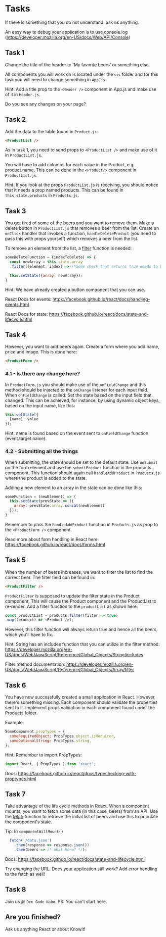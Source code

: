 # Tasks

If there is something that you do not understand, ask us anything.

An easy way to debug your application is to use console.log (https://developer.mozilla.org/en-US/docs/Web/API/Console)
## Task 1
Change the title of the header to 'My favorite beers' or something else.

All components you will work on is located under the `src` folder and for this task you will need to change something in `App.js`.

Hint: Add a title prop to the `<Header />` component in App.js and make use of it in `Header.js`.

Do you see any changes on your page?

## Task 2
Add the data to the table found in `Product.js`:
```html
<ProductList />
```

As in task 1, you need to send props to `<ProductList />` and make use of it in `ProductList.js`.

You will have to add columns for each value in the Product, e.g. product.name. This can be done in the
`<Product/>` component in `ProductList.js`.

Hint: If you look at the props `ProductList.js` is receiving, you should notice that it needs a prop named products. This can be found in `this.state.products` in `Products.js`.

## Task 3
You get tired of some of the beers and you want to remove them. Make a delete button in `ProductList.js` that removes a beer from the list. Create an `onClick` handler that invokes a function, `handleDeleteProduct` (you need to pass this with props yourself) which removes a beer from the list.

To remove an element from the list, a [filter](https://developer.mozilla.org/en-US/docs/Web/JavaScript/Reference/Global_Objects/Array/filter) function is needed:

```javascript
someDeleteFunction = (indexToDelete) => {
  const newArray = this.state.array
  .filter((element, index) => /*Some check that returns true needs to be implemented here...*/);

  this.setState({array: newArray});
}
```


Hint: We have already created a button component that you can use.

React Docs for events: https://facebook.github.io/react/docs/handling-events.html

React Docs for state: https://facebook.github.io/react/docs/state-and-lifecycle.html

## Task 4
However, you want to add beers again. Create a form where you add name, price and image. This is done here:

```html
<ProductForm />
```

### 4.1 - Is there any change here?
In `ProductForm.js` you should make use of the `onFieldChange` and this method should be injected to the `onChange` listener for each input field. When `onFieldChange` is called: Set the state based on the input field that changed. This can be achieved, for instance, by using dynamic object keys, based on the input name, like this:

```javascript
this.setState({
  [name]: value
});
```
Hint: name is found based on the event sent to `onFieldChange` function (event.target.name).

### 4.2 - Submitting all the things
When submitting, the state should be set to the default state. Use `onSubmit` on the form element and use the `submitProduct` function in the products component. This function should again call `handleAddProduct` in `Products.js` where the product is added to the state.

Adding a new element to an array in the state can be done like this:
```javascript
someFunction = (newElement) => {
  this.setState(prevState => ({
    array: prevState.array.concat(newElement)
  }));
}
```

Remember to pass the `handleAddProduct` function in `Products.js` as prop to the `<ProductForm />` component.

Read more about form handling in React here: https://facebook.github.io/react/docs/forms.html

## Task 5
When the number of beers increases, we want to filter the list to find the correct beer. The filter field can be found in:

```html
<ProductFilter />
```

`ProductFilter` is supposed to update the filter state in the Product component. This will cause the Product component and the ProductList to re-render. Add a filter function to the `productList` as shown here:

```javascript
const productList = products.filter(filter => true)
.map((product) => <Product />);
```
However, this filter function will always return true and hence all the beers, which you'll have to fix.

Hint: String has an includes function that you can utilize in the filter method: https://developer.mozilla.org/en-US/docs/Web/JavaScript/Reference/Global_Objects/String/includes

Filter method documentation: https://developer.mozilla.org/en-US/docs/Web/JavaScript/Reference/Global_Objects/Array/filter


## Task 6
You have now successfully created a small application in React. However, there's something missing. Each component should validate the properties sent to it. Implement props validation in each component found under the Products folder.

Example:
```javascript
SomeComponent.propTypes = {
  someRequiredObject: PropTypes.object.isRequired,
  someOptionalString: PropTypes.string,
};
```

Hint: Remember to import PropTypes:
```javascript
import React, { PropTypes } from 'react';
```
Docs: https://facebook.github.io/react/docs/typechecking-with-proptypes.html

## Task 7
Take advantage of the life cycle methods in React. When a component mounts, you want to fetch some data (in this case, beers) from an API. Use the [fetch](https://github.com/github/fetch#json) function to retrieve the initial list of beers and use this to populate the component's state.

Tip: In `componentWillMount()`

```javascript
  fetch('/data.json')
    .then(response => response.json())
    .then(beers => /* What here? */);
```

Docs: https://facebook.github.io/react/docs/state-and-lifecycle.html

Try changing the URL. Does your application still work? Add error handling to the fetch as well!

## Task 8
Join us @ `Den Gode Nabo`. PS: You can't start here.

## Are you finished?
Ask us anything React or about Knowit!
